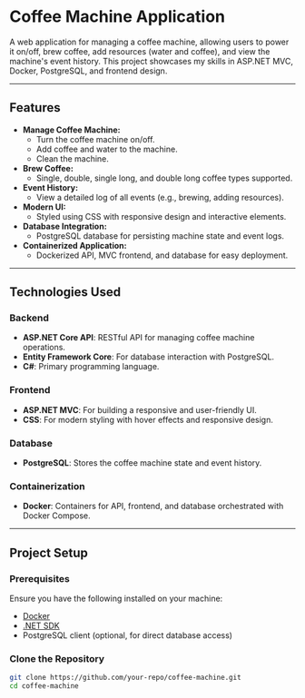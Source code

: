 # Coffee Machine Application

A web application for managing a coffee machine, allowing users to power it on/off, brew coffee, add resources (water and coffee), and view the machine's event history. This project showcases my skills in ASP.NET MVC, Docker, PostgreSQL, and frontend design.

---

## Features

- **Manage Coffee Machine:**
  - Turn the coffee machine on/off.
  - Add coffee and water to the machine.
  - Clean the machine.
- **Brew Coffee:**
  - Single, double, single long, and double long coffee types supported.
- **Event History:**
  - View a detailed log of all events (e.g., brewing, adding resources).
- **Modern UI:**
  - Styled using CSS with responsive design and interactive elements.
- **Database Integration:**
  - PostgreSQL database for persisting machine state and event logs.
- **Containerized Application:**
  - Dockerized API, MVC frontend, and database for easy deployment.

---

## Technologies Used

### Backend
- **ASP.NET Core API**: RESTful API for managing coffee machine operations.
- **Entity Framework Core**: For database interaction with PostgreSQL.
- **C#**: Primary programming language.

### Frontend
- **ASP.NET MVC**: For building a responsive and user-friendly UI.
- **CSS**: For modern styling with hover effects and responsive design.

### Database
- **PostgreSQL**: Stores the coffee machine state and event history.

### Containerization
- **Docker**: Containers for API, frontend, and database orchestrated with Docker Compose.

---

## Project Setup

### Prerequisites

Ensure you have the following installed on your machine:
- [Docker](https://www.docker.com/)
- [.NET SDK](https://dotnet.microsoft.com/download)
- PostgreSQL client (optional, for direct database access)

### Clone the Repository

```bash
git clone https://github.com/your-repo/coffee-machine.git
cd coffee-machine
